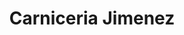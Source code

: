 ---
title: "Carniceria Jimenez"
url: /chicago/carniceria-jimenez-west-fullerton-avenue/
shop: supermarket
---